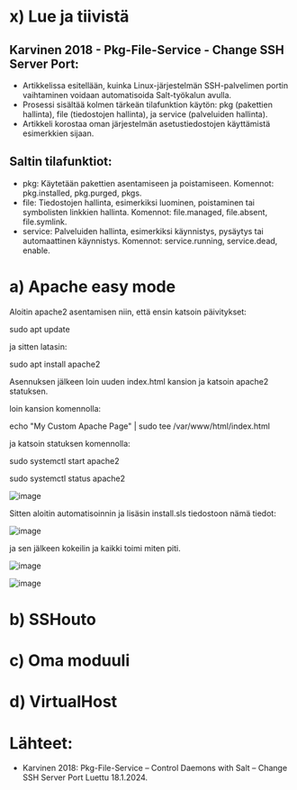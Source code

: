 # x) Lue ja tiivistä

## Karvinen 2018 - Pkg-File-Service - Change SSH Server Port:
* Artikkelissa esitellään, kuinka Linux-järjestelmän SSH-palvelimen portin vaihtaminen voidaan automatisoida Salt-työkalun avulla.
* Prosessi sisältää kolmen tärkeän tilafunktion käytön: pkg (pakettien hallinta), file (tiedostojen hallinta), ja service (palveluiden hallinta).
* Artikkeli korostaa oman järjestelmän asetustiedostojen käyttämistä esimerkkien sijaan.

## Saltin tilafunktiot:

* pkg: Käytetään pakettien asentamiseen ja poistamiseen.
  Komennot: pkg.installed, pkg.purged, pkgs.
* file: Tiedostojen hallinta, esimerkiksi luominen, poistaminen tai symbolisten linkkien hallinta.
  Komennot: file.managed, file.absent, file.symlink.
* service: Palveluiden hallinta, esimerkiksi käynnistys, pysäytys tai automaattinen käynnistys.
  Komennot: service.running, service.dead, enable.

# a) Apache easy mode

Aloitin apache2 asentamisen niin, että ensin katsoin päivitykset:

sudo apt update 

ja sitten latasin:

sudo apt install apache2


Asennuksen jälkeen loin uuden index.html kansion ja katsoin apache2 statuksen.


loin kansion komennolla:

echo "My Custom Apache Page" | sudo tee /var/www/html/index.html

ja katsoin statuksen komennolla:

sudo systemctl start apache2

sudo systemctl status apache2


![image](https://github.com/user-attachments/assets/48596853-b4fd-459d-9743-3e5cd351d9c8)


Sitten aloitin automatisoinnin ja lisäsin install.sls tiedostoon nämä tiedot:


![image](https://github.com/user-attachments/assets/a4d7a59b-b822-413e-ba5b-fcf69d9bc3dc)


ja sen jälkeen kokeilin ja kaikki toimi miten piti.



![image](https://github.com/user-attachments/assets/3c5f8dce-ffde-43fc-bf58-2af0c3d0e563)




![image](https://github.com/user-attachments/assets/987fb887-9671-4e3c-9f60-a3ea754fdd28)




# b) SSHouto







# c) Oma moduuli







# d) VirtualHost













  # Lähteet:

* Karvinen 2018: Pkg-File-Service – Control Daemons with Salt – Change SSH Server Port Luettu 18.1.2024.
